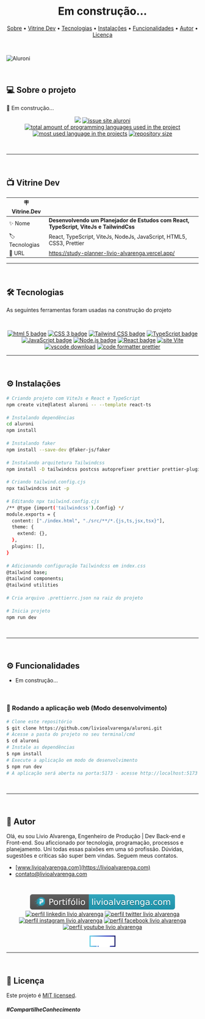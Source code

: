 <h1 align="center"> 
	Em construção...
</h1>
<p align="center">
 <a href="#-sobre-o-projeto">Sobre</a> •
 <a href="#-vitrine-dev">Vitrine Dev</a> •
 <a href="#-tecnologias">Tecnologias</a> •
 <a href="#-instalação">Instalações</a> •
 <a href="#-funcionalidades">Funcionalidades</a> •
 <a href="#-autor">Autor</a> • 
 <a href="#-licença">Licença</a>
</p>

&nbsp;

![Aluroni](https://github.com/LivioAlvarenga/aluroni/blob/master/files/capa.gif?raw=true#vitrinedev)

&nbsp;
<a id="-sobre-o-projeto"></a>

## 💻 Sobre o projeto

🚀 Em construção...

<p align="center">
  <a href="#license"><img src="https://img.shields.io/github/license/LivioAlvarenga/aluroni?color=ff0000"></a>
  <a href="https://github.com/LivioAlvarenga/aluroni/issues"><img src="https://img.shields.io/github/issues/LivioAlvarenga/aluroni" alt="issue site aluroni" /></a>
  <a href="https://github.com/LivioAlvarenga/aluroni"><img src="https://img.shields.io/github/languages/count/LivioAlvarenga/aluroni" alt="total amount of programming languages used in the project" /></a>
  <a href="https://github.com/LivioAlvarenga/aluroni"><img src="https://img.shields.io/github/languages/top/LivioAlvarenga/aluroni" alt="most used language in the projects" /></a>
  <a href="https://github.com/LivioAlvarenga/aluroni"><img src="https://img.shields.io/github/repo-size/LivioAlvarenga/aluroni" alt="repository size" /></a>
<p>

&nbsp;

---

&nbsp;
<a id="-vitrine-dev"></a>

## 📺 Vitrine Dev

| :placard: Vitrine.Dev |                                                                                        |
| --------------------- | -------------------------------------------------------------------------------------- |
| :sparkles: Nome       | **Desenvolvendo um Planejador de Estudos com React, TypeScript, ViteJs e TailwindCss** |
| :label: Tecnologias   | React, TypeScript, ViteJs, NodeJs, JavaScript, HTML5, CSS3, Prettier                   |
| :rocket: URL          | https://study-planner-livio-alvarenga.vercel.app/                                      |

---

&nbsp;
<a id="-tecnologias"></a>

## 🛠 Tecnologias

As seguintes ferramentas foram usadas na construção do projeto

&nbsp;

<p align="center">
  <a href= "https://html5.org/"><img alt="html 5 badge" src="https://img.shields.io/static/v1?logoWidth=15&logoColor=E34F26&logo=HTML5&label=Markup Language&message=HTML5&color=E34F26"></a>
  <a href= "https://developer.mozilla.org/pt-BR/docs/Web/CSS"><img alt="CSS 3 badge" src="https://img.shields.io/static/v1?logoWidth=15&logoColor=1572B6&logo=CSS3&label=Style&message=CSS3&color=1572B6"></a>
  <a href= "https://tailwindcss.com/"><img alt="Tailwind CSS badge" src="https://img.shields.io/static/v1?logoWidth=15&logoColor=06b6d4&logo=Tailwind CSS&label=Style&message=Tailwind CSS&color=06b6d4"></a>
  <a href= "https://www.typescriptlang.org/"><img alt="TypeScript badge" src="https://img.shields.io/static/v1?logoWidth=15&logoColor=3178c6&logo=TypeScript&label=Language&message=TypeScript&color=3178c6"></a>
  <a href= "https://www.javascript.com/"><img alt="JavaScript badge" src="https://img.shields.io/static/v1?logoWidth=15&logoColor=F7DF1E&logo=JavaScript&label=Language&message=JavaScript&color=F7DF1E"></a>
  <a href= "https://nodejs.org/en/"><img alt="Node.js badge" src="https://img.shields.io/static/v1?logoWidth=15&logoColor=339933&logo=Node.js&label=Runtime Environment&message=Node.js&color=3139933"></a>
  <a href= "https://reactjs.org/"><img alt="React badge" src="https://img.shields.io/static/v1?logoWidth=15&logoColor=61dafb&logo=React&label=Framework&message=React&color=61dafb"></a>
  <a href= "https://vitejs.dev/"><img alt="site Vite" src="https://img.shields.io/static/v1?logoWidth=15&logoColor=646cff&logo=Vite&label=Tooling&message=Vite&color=646cff"></a>
  <a href= "https://code.visualstudio.com/download"><img alt="vscode download" src="https://img.shields.io/static/v1?logoWidth=15&logoColor=007ACC&logo=Visual Studio Code&label=IDE&message=Visual Studio Code&color=007ACC"></a>
  <a href= "https://github.com/prettier/prettier"><img alt="code formatter prettier" src="https://img.shields.io/static/v1?logoWidth=15&logoColor=F7B93E&logo=Prettier&label=Code Formatter&message=Prettier&color=F7B93E"></a>
</p>

---

&nbsp;
<a id="-instalação"></a>

## ⚙️ Instalações

```bash
# Criando projeto com ViteJs e React e TypeScript
npm create vite@latest aluroni -- --template react-ts

# Instalando dependências
cd aluroni
npm install

# Instalando faker
npm install --save-dev @faker-js/faker

# Instalando arquitetura Tailwindcss
npm install -D tailwindcss postcss autoprefixer prettier prettier-plugin-tailwindcss

# Criando tailwind.config.cjs
npx tailwindcss init -p

# Editando npx tailwind.config.cjs
/** @type {import('tailwindcss').Config} */
module.exports = {
  content: ["./index.html", "./src/**/*.{js,ts,jsx,tsx}"],
  theme: {
    extend: {},
  },
  plugins: [],
}

# Adicionando configuração Tailwindcss em index.css
@tailwind base;
@tailwind components;
@tailwind utilities

# Cria arquivo .prettierrc.json na raiz do projeto

# Inicia projeto
npm run dev
```

&nbsp;

---

&nbsp;
<a id="-funcionalidades"></a>

## ⚙️ Funcionalidades

- Em construção...

&nbsp;

### 🧭 Rodando a aplicação web (Modo desenvolvimento)

```bash
# Clone este repositório
$ git clone https://github.com/livioalvarenga/aluroni.git
# Acesse a pasta do projeto no seu terminal/cmd
$ cd aluroni
# Instale as dependências
$ npm install
# Execute a aplicação em modo de desenvolvimento
$ npm run dev
# A aplicação será aberta na porta:5173 - acesse http://localhost:5173
```

&nbsp;

---

&nbsp;
<a id="-autor"></a>

## 🦸 Autor

Olá, eu sou Livio Alvarenga, Engenheiro de Produção | Dev Back-end e Front-end. Sou aficcionado por tecnologia, programação, processos e planejamento. Uni todas essas paixões em uma só profissão. Dúvidas, sugestões e críticas são super bem vindas. Seguem meus contatos.

- [www.livioalvarenga.com](https://livioalvarenga.com)
- contato@livioalvarenga.com

&nbsp;

<p align="center">
  <a href= "https://www.livioalvarenga.com/"><img alt="portifólio livio alvarenga" src="https://raw.githubusercontent.com/LivioAlvarenga/LivioAlvarenga/3109a24e71f07dbad193ae0ddbc43b69b39c7adf/files/badgePortifolioLivio.svg"></a>
  <a href= "https://www.linkedin.com/in/livio-alvarenga-planejamento-mrp-engenheiro-produ%C3%A7%C3%A3o-materiais-vba-powerbi/"><img alt="perfil linkedin livio alvarenga" src="https://img.shields.io/static/v1?logoWidth=15&logoColor=0A66C2&logo=LinkedIn&label=LinkedIn&message=Livio Alvarenga&color=0A66C2"></a>
  <a href= "https://twitter.com/AlvarengaLivio"><img alt="perfil twitter livio alvarenga" src="https://img.shields.io/static/v1?logoWidth=15&logoColor=1DA1F2&logo=Twitter&label=Twitter&message=@AlvarengaLivio&color=1DA1F2"></a>
  <a href= "https://www.instagram.com/livio_alvarenga/"><img alt="perfil instagram livio alvarenga" src="https://img.shields.io/static/v1?logoWidth=15&logoColor=E4405F&logo=Instagram&label=Instagram&message=@livio_alvarenga&color=E4405F"></a>
  <a href= "https://www.facebook.com/profile.php?id=100083957091312"><img alt="perfil facebook livio alvarenga" src="https://img.shields.io/static/v1?logoWidth=15&logoColor=1877F2&logo=Facebook&label=Facebook&message=Livio Alvarenga&color=1877F2"></a>
  <a href= "https://www.youtube.com/channel/UCrZgsh8IWyyNrRZ7cjrPbcg"><img alt="perfil youtube livio alvarenga" src="https://img.shields.io/static/v1?logoWidth=15&logoColor=FF0000&logo=YouTube&label=Youtube&message=Livio Alvarenga&color=FF0000"></a>
</p>
<p align="center">
 <a href= "https://cursos.alura.com.br/vitrinedev/livioalvarenga"><img alt="perfil vitrinedev livio alvarenga" align="center" height="30" src="https://raw.githubusercontent.com/LivioAlvarenga/LivioAlvarenga/e0f5b5a82976af114d957c20f0c78b4d304a68a0/files/vitrinedev.svg"></a>
</p>

---

&nbsp;
<a id="-licença"></a>

## 📝 Licença

Este projeto é [MIT licensed](./LICENSE).

##### _#CompartilheConhecimento_
